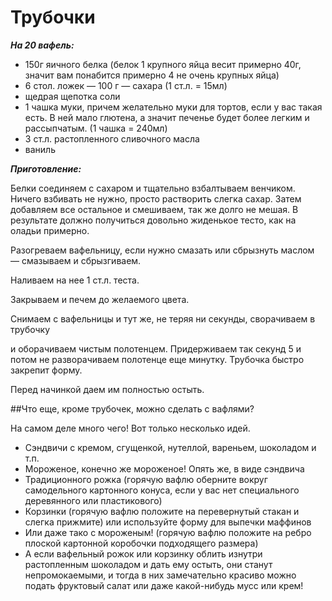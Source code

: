 # Трубочки
***На 20 вафель:***

- 150г яичного белка (белок 1 крупного яйца весит примерно 40г, значит вам понабится примерно 4 не очень крупных яйца)
- 6 стол. ложек — 100 г — сахара (1 ст.л. = 15мл)
- щедрая щепотка соли
- 1 чашка муки, причем желательно муки для тортов, если у вас такая есть. В ней мало глютена, а значит печенье будет более легким и рассыпчатым. (1 чашка = 240мл)
- 3 ст.л. растопленного сливочного масла
- ваниль

***Приготовление:***

Белки соединяем с сахаром и тщательно взбалтываем венчиком. Ничего взбивать не нужно, просто растворить слегка сахар. Затем добавляем все остальное и смешиваем, так же долго не мешая. В результате должно получиться довольно жиденькое тесто, как на оладьи примерно.

Разогреваем вафельницу, если нужно смазать или сбрызнуть маслом — смазываем и сбрызгиваем.

Наливаем на нее 1 ст.л. теста.

Закрываем и печем до желаемого цвета.

Снимаем с вафельницы и тут же, не теряя ни секунды, сворачиваем в трубочку

и оборачиваем чистым полотенцем. Придерживаем так секунд 5 и потом не разворачиваем полотенце еще минутку. Трубочка быстро закрепит форму.

Перед начинкой даем им полностью остыть.

##Что еще, кроме трубочек, можно сделать с вафлями?

На самом деле много чего! Вот только несколько идей.

- Сэндвичи с кремом, сгущенкой, нутеллой, вареньем, шоколадом и т.п.
- Мороженое, конечно же мороженое! Опять же, в виде сэндвича
- Традиционного рожка (горячую вафлю оберните вокруг самодельного картонного конуса, если у вас нет специального деревянного или пластикового)
- Корзинки (горячую вафлю положите на перевернутый стакан и слегка прижмите) или используйте форму для выпечки маффинов
- Или даже тако с мороженым! (горячую вафлю положите на ребро плоской картонной коробочки подходящего размера)
- А если вафельный рожок или корзинку облить изнутри растопленным шоколадом и дать ему остыть, они станут непромокаемыми, и тогда в них замечательно красиво можно подать фруктовый салат или даже какой-нибудь мусс или крем!
